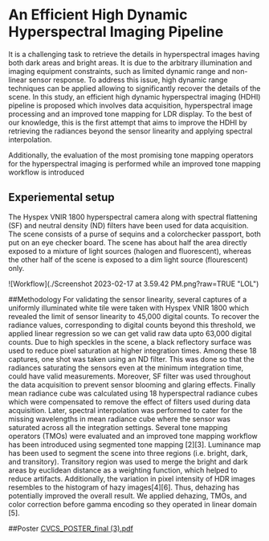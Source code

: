 # An Efficient High Dynamic Hyperspectral Imaging Pipeline

It is a challenging task to retrieve the details in hyperspectral images having both dark areas and bright areas. It is due to the arbitrary illumination and imaging equipment constraints, such as limited dynamic range and non-linear sensor response. To address this issue, high dynamic range techniques can be applied allowing to significantly recover the details of the scene. In this study, an efficient high dynamic hyperspectral imaging (HDHI) pipeline is proposed which involves data acquisition, hyperspectral image processing and an improved tone mapping for LDR display. To the best of our knowledge, this is the first attempt that aims to improve the HDHI by retrieving the radiances beyond the sensor linearity and applying spectral interpolation. 

Additionally, the evaluation of the most promising tone mapping operators for the hyperspectral imaging is performed while an improved tone mapping workflow is introduced
 
## Experiemental setup
The Hyspex VNIR 1800 hyperspectral camera along with spectral flattening (SF) and neutral density (ND) filters have been used for data acquisition. The scene consists of a purse of sequins and a colorchecker passport, both put on an eye checker board. The scene has about half the area directly exposed to a mixture of light sources (halogen and fluorescent), whereas the other half of the scene is exposed to a dim light source (flourescent) only.

![Workflow](./Screenshot 2023-02-17 at 3.59.42 PM.png?raw=TRUE "LOL")

##Methodology
For validating the sensor linearity, several captures of a uniformly illuminated white tile were taken with Hyspex VNIR 1800 which revealed the limit of sensor linearity to 45,000 digital counts. To recover the radiance values, corresponding to digital counts beyond this threshold, we applied linear regression so we can get valid raw data upto 63,000 digital counts. Due to high speckles in the scene, a black reflectory surface was used to reduce pixel saturation at higher integration times. Among these 18 captures, one shot was taken using an ND filter. This was done so that the radiances saturating the sensors even at the minimum integration time, could have valid measurements. Moreover, SF filter was used throughout the data acquisition to prevent sensor blooming and glaring effects. Finally mean radiance cube was calculated using 18 hyperspectral radiance cubes which were compensated to remove the effect of filters used during data acquisition. Later, spectral interpolation was performed to cater for the missing wavelengths in mean radiance cube where the sensor was saturated across all the integration settings. Several tone mapping operators (TMOs) were evaluated and an improved tone mapping workflow has been introduced using segmented tone mapping [2][3]. Luminance map has been used to segment the scene into three regions (i.e. bright, dark, and transitory). Transitory region was used to merge the bright and dark areas by euclidean distance as a weighting function, which helped to reduce artifacts. Additionally, the variation in pixel intensity of HDR images resembles to the histogram of hazy images[4][6]. Thus, dehazing has potentially improved the overall result. We applied dehazing, TMOs, and color correction before gamma encoding so they operated in linear domain [5].


##Poster
[CVCS_POSTER_final (3).pdf](https://github.com/AqsaHassan/cosi-High-dynamic-hyperspectral-imaging/files/10767908/CVCS_POSTER_final.3.pdf)
